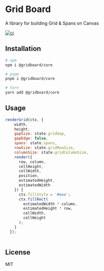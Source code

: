 
# Grid Board

A library for building Grid & Spans on Canvas

[![ci](https://github.com/seanghay/gridboard/actions/workflows/ci.yml/badge.svg)](https://github.com/seanghay/gridboard/actions/workflows/ci.yml)


## Installation

```sh
# npm
npm i @gridboard/core

# pnpm
pnpm i @gridboard/core

# Yarn
yarn add @gridboard/core
```


## Usage

```js
renderGrid(ctx, {
    width,
    height,
    gapSize: state.gridGap,
    gapEdge: false,
    spans: state.spans,
    rowSize: state.gridRowSize,
    columnSize: state.gridColumnSize,
    render({
      row, column,
      cellHeight,
      cellWidth,
      position,
      estimatedHeight,
      estimatedWidth
    }) {
      ctx.fillStyle = '#eee';
      ctx.fillRect(
        estimatedWidth * column,
        estimatedHeight * row,
        cellWidth,
        cellHeight
      );
    }
  });
  
  ```

## License

MIT
